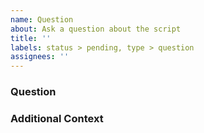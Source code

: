 ```yaml
---
name: Question
about: Ask a question about the script
title: ''
labels: status > pending, type > question
assignees: ''
---
```


<!--
Provide a short and clear title above

If you need help with the script, join the Discord instead!
https://discordapp.com/invite/Q3qxws6

Before submitting a question, make sure this wasn't already submitted and/or answered.

Please only use that if you don't want to use Discord! We answer faster on Discord.

Keep the submission in English so other people are able to understand it.
-->

### Question
<!--
Please ask a clear and concise question.
-->

### Additional Context
<!--
If needed, add images or an in depth explanation on what you mean.
-->
